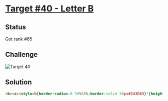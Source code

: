# [Target #40 - Letter B](https://cssbattle.dev/play/40)
## Status
Got rank #65
## Challenge
![Target 40](https://cssbattle.dev/targets/40.png)
## Solution
```HTML
<b><z><style>b{border-radius:0 50%50%;border:solid 50px#243D83}*{height:100;width:100;left:100;top:50;position:fixed;background:#6592cf}z{width:50;left:150
```
